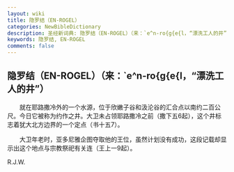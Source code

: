 ```yaml
---
layout: wiki
title: 隐罗结（EN-ROGEL）
categories: NewBibleDictionary
description: 圣经新词典: 隐罗结（EN-ROGEL）（来：`e^n-ro{g{e{l，“漂洗工人的井”）
keywords: 隐罗结, EN-ROGEL
comments: false
---
```


## 隐罗结（EN-ROGEL）（来：`e^n-ro{g{e{l，“漂洗工人的井”）

　　就在耶路撒冷外的一个水源，位于欣嫩子谷和汲沦谷的汇合点以南约二百公尺。今日它被称为约作之井。大卫未占领耶路撒冷之前（撒下五6起），这个井标志着犹大北方边界的一个定点（书十五7）。

　　大卫年老时，亚多尼雅企图夺取他的王位，虽然计划没有成功，这段记载却显示出这个地点与宗教祭祀有关连（王上一9起）。

R.J.W.








